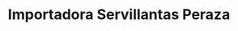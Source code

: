 ---
title: "Importadora Servillantas Peraza"
url: /santa-ana/importadora-servillantas-peraza/
shop: reparación de automóviles
---